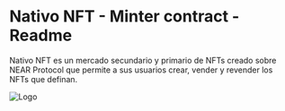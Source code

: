 # Nativo NFT - Minter contract - Readme


Nativo NFT es un mercado secundario y primario de NFTs creado sobre NEAR Protocol que permite a sus usuarios crear, vender y revender los NFTs que definan.


![Logo](https://v2.nativonft.app/static/media/nativologocrop.15afa4d2.png)

